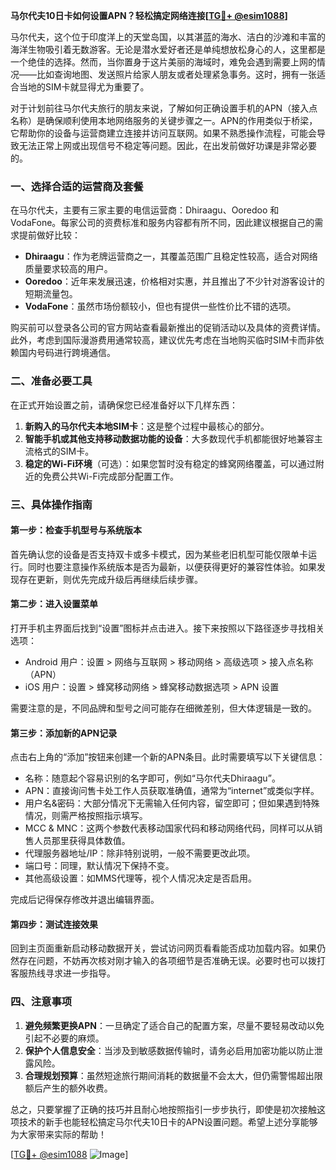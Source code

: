 **马尔代夫10日卡如何设置APN？轻松搞定网络连接[[TG💪+ @esim1088](https://t.me/s/esim1088)]**

马尔代夫，这个位于印度洋上的天堂岛国，以其湛蓝的海水、洁白的沙滩和丰富的海洋生物吸引着无数游客。无论是潜水爱好者还是单纯想放松身心的人，这里都是一个绝佳的选择。然而，当你置身于这片美丽的海域时，难免会遇到需要上网的情况——比如查询地图、发送照片给家人朋友或者处理紧急事务。这时，拥有一张适合当地的SIM卡就显得尤为重要了。

对于计划前往马尔代夫旅行的朋友来说，了解如何正确设置手机的APN（接入点名称）是确保顺利使用本地网络服务的关键步骤之一。APN的作用类似于桥梁，它帮助你的设备与运营商建立连接并访问互联网。如果不熟悉操作流程，可能会导致无法正常上网或出现信号不稳定等问题。因此，在出发前做好功课是非常必要的。

### 一、选择合适的运营商及套餐

在马尔代夫，主要有三家主要的电信运营商：Dhiraagu、Ooredoo 和 VodaFone。每家公司的资费标准和服务内容都有所不同，因此建议根据自己的需求提前做好比较：

- **Dhiraagu**：作为老牌运营商之一，其覆盖范围广且稳定性较高，适合对网络质量要求较高的用户。
- **Ooredoo**：近年来发展迅速，价格相对实惠，并且推出了不少针对游客设计的短期流量包。
- **VodaFone**：虽然市场份额较小，但也有提供一些性价比不错的选项。

购买前可以登录各公司的官方网站查看最新推出的促销活动以及具体的资费详情。此外，考虑到国际漫游费用通常较高，建议优先考虑在当地购买临时SIM卡而非依赖国内号码进行跨境通信。

### 二、准备必要工具

在正式开始设置之前，请确保您已经准备好以下几样东西：

1. **新购入的马尔代夫本地SIM卡**：这是整个过程中最核心的部分。
2. **智能手机或其他支持移动数据功能的设备**：大多数现代手机都能很好地兼容主流格式的SIM卡。
3. **稳定的Wi-Fi环境**（可选）：如果您暂时没有稳定的蜂窝网络覆盖，可以通过附近的免费公共Wi-Fi完成部分配置工作。

### 三、具体操作指南

#### 第一步：检查手机型号与系统版本
首先确认您的设备是否支持双卡或多卡模式，因为某些老旧机型可能仅限单卡运行。同时也要注意操作系统版本是否为最新，以便获得更好的兼容性体验。如果发现存在更新，则优先完成升级后再继续后续步骤。

#### 第二步：进入设置菜单
打开手机主界面后找到“设置”图标并点击进入。接下来按照以下路径逐步寻找相关选项：
- Android 用户：设置 > 网络与互联网 > 移动网络 > 高级选项 > 接入点名称（APN）
- iOS 用户：设置 > 蜂窝移动网络 > 蜂窝移动数据选项 > APN 设置

需要注意的是，不同品牌和型号之间可能存在细微差别，但大体逻辑是一致的。

#### 第三步：添加新的APN记录
点击右上角的“添加”按钮来创建一个新的APN条目。此时需要填写以下关键信息：
- 名称：随意起个容易识别的名字即可，例如“马尔代夫Dhiraagu”。
- APN：直接询问售卡处工作人员获取准确值，通常为“internet”或类似字样。
- 用户名&密码：大部分情况下无需输入任何内容，留空即可；但如果遇到特殊情况，则需严格按照指示填写。
- MCC & MNC：这两个参数代表移动国家代码和移动网络代码，同样可以从销售人员那里获得具体数值。
- 代理服务器地址/IP：除非特别说明，一般不需要更改此项。
- 端口号：同理，默认情况下保持不变。
- 其他高级设置：如MMS代理等，视个人情况决定是否启用。

完成后记得保存修改并退出编辑界面。

#### 第四步：测试连接效果
回到主页面重新启动移动数据开关，尝试访问网页看看能否成功加载内容。如果仍然存在问题，不妨再次核对刚才输入的各项细节是否准确无误。必要时也可以拨打客服热线寻求进一步指导。

### 四、注意事项

1. **避免频繁更换APN**：一旦确定了适合自己的配置方案，尽量不要轻易改动以免引起不必要的麻烦。
2. **保护个人信息安全**：当涉及到敏感数据传输时，请务必启用加密功能以防止泄露风险。
3. **合理规划预算**：虽然短途旅行期间消耗的数据量不会太大，但仍需警惕超出限额后产生的额外收费。

总之，只要掌握了正确的技巧并且耐心地按照指引一步步执行，即使是初次接触这项技术的新手也能轻松搞定马尔代夫10日卡的APN设置问题。希望上述分享能够为大家带来实际的帮助！

[[TG💪+ @esim1088](https://t.me/s/esim1088) ![Image](https://i.postimg.cc/4NQfJmqS/Snipaste-2025-05-13-00-14-12.png)]